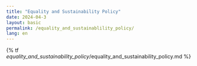 ```yaml
---
title: "Equality and Sustainability Policy"
date: 2024-04-3
layout: basic
permalink: /equality_and_sustainablility_policy/
lang: en
---
```

{% tf _equality_and_sustainability_policy_/equality_and_sustainability_policy.md %}